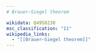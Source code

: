 ```yaml
---
# Brauer–Siegel theorem

wikidata: Q4958230
msc_classification: "11"
wikipedia_links:
  - "[[Brauer–Siegel theorem]]"
---
```

